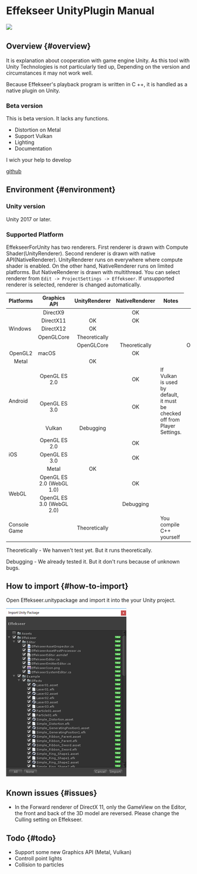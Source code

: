 ﻿# Effekseer UnityPlugin Manual

![](../img/plugin_logo.png)

## Overview {#overview}

It is explanation about cooperation with game engine Unity.
As this tool with Unity Technologies is not particularly tied up,
Depending on the version and circumstances it may not work well.

Because Effekseer's playback program is written in C ++, it is handled as a native plugin on Unity.


### Beta version

This is beta version. It lacks any functions.

- Distortion on Metal
- Support Vulkan
- Lighting
- Documentation

I wich your help to develop

[github](https://github.com/effekseer/EffekseerForUnity/tree/renewal)

## Environment {#environment}

### Unity version
Unity 2017 or later.  

### Supported Platform

EffekseerForUnity has two renderers. First renderer is drawn with Compute Shader(UnityRenderer). Second renderer is drawn with native API(NativeRenderer). 
UnityRenderer runs on everywhere where compute shader is enabled. On the other hand, NativeRenderer runs on limited platforms. But NativeRenderer is drawn with multithread.
You can select renderer from ``` Edit -> ProjectSettings -> Effekseer ```.
If unsupported renderer is selected, renderer is changed automatically.

<table>
<thead>
<tr class="header">
<th>Platforms</th>
<th style="text-align: center;">Graphics API</th>
<th style="text-align: center;">UnityRenderer</th>
<th style="text-align: center;">NativeRenderer</th>
<th width="350px">Notes</th>
</tr>
</thead>
<tbody>

<tr>
<td rowspan="5">Windows</td>
<td style="text-align: center;">DirectX9</td>
<td style="text-align: center;"></td>
<td style="text-align: center;">OK</td>
<td rowspan="5">
</td>
</tr>

<tr>
<td style="text-align: center;">DirectX11</td>
<td style="text-align: center;">OK</td>
<td style="text-align: center;">OK</td>
</tr>

<tr>
<td style="text-align: center;">DirectX12</td>
<td style="text-align: center;">OK</td>
<td style="text-align: center;"></td>
</tr>

<tr>
<td style="text-align: center;">OpenGLCore</td>
<td style="text-align: center;">Theoretically</td>
<td style="text-align: center;"></td>
</tr>

<tr>
<td rowspan="3">macOS</td>
<td style="text-align: center;">OpenGLCore</td>
<td style="text-align: center;">Theoretically</td>
<td style="text-align: center;">OK</td>
<td rowspan="3">
</td>
</tr>

<tr>
<td style="text-align: center;">OpenGL2</td>
<td style="text-align: center;"></td>
<td style="text-align: center;">OK</td>
</tr>

<tr>
<td style="text-align: center;">Metal</td>
<td style="text-align: center;">OK</td>
<td style="text-align: center;"></td>
</tr>

<tr>
<td rowspan="3">Android</td>
<td style="text-align: center;">OpenGL ES 2.0</td>
<td style="text-align: center;"></td>
<td style="text-align: center;">OK</td>
<td rowspan="3">
If Vulkan is used by default, it must be checked off from Player Settings.
</td>
</tr>

<tr>
<td style="text-align: center;">OpenGL ES 3.0</td>
<td style="text-align: center;"></td>
<td style="text-align: center;">OK</td>
</tr>

<tr>
<td style="text-align: center;">Vulkan</td>
<td style="text-align: center;">Debugging</td>
<td style="text-align: center;"></td>
</tr>

<tr>
<td rowspan="3">iOS</td>
<td style="text-align: center;">OpenGL ES 2.0</td>
<td style="text-align: center;"></td>
<td style="text-align: center;">OK</td>
<td rowspan="3">
</td>
</tr>

<tr>
<td style="text-align: center;">OpenGL ES 3.0</td>
<td style="text-align: center;"></td>
<td style="text-align: center;">OK</td>
</tr>

<tr>
<td style="text-align: center;">Metal</td>
<td style="text-align: center;">OK</td>
<td style="text-align: center;"></td>
</tr>

<tr>
<td rowspan="2">WebGL</td>
<td style="text-align: center;">OpenGL ES 2.0 (WebGL 1.0)</td>
<td style="text-align: center;"></td>
<td style="text-align: center;">OK</td>
<td rowspan="2"></td>
</tr>

<tr>
<td style="text-align: center;">OpenGL ES 3.0 (WebGL 2.0)</td>
<td style="text-align: center;"></td>
<td style="text-align: center;">Debugging</td>
</tr>
<tr>
<td>Console Game</td>
<td style="text-align: center;"></td>
<td style="text-align: center;">Theoretically</td>
<td style="text-align: center;"></td>
<td>You compile C++ yourself</td>
</tr>

</tbody>
</table>

Theoretically - We hanven't test yet. But it runs theoretically.

Debugging - We already tested it. But it don't runs because of unknown bugs.

## How to import {#how-to-import}
Open Effekseer.unitypackage and import it into the your Unity project.

![](../img/unity_import.png)


## Known issues {#issues}
- In the Forward renderer of DirectX 11, only the GameView on the Editor, the front and back of the 3D model are reversed. Please change the Culling setting on Effekseer.

## Todo {#todo}
- Support some new Graphics API (Metal, Vulkan)
- Controll point lights
- Collision to particles
